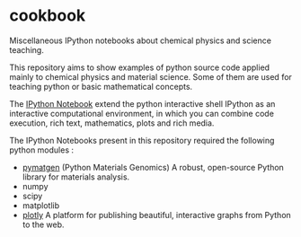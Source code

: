 # cookbook
Miscellaneous IPython notebooks about chemical physics and science teaching.

This repository aims to show examples of python source code applied mainly to chemical physics and material science.
Some of them are used for teaching python or basic mathematical concepts.

The [IPython Notebook](http://ipython.org/notebook.html) extend the python interactive shell IPython as an interactive computational environment, in which you can combine code execution, rich text, mathematics, plots and rich media.

The IPython Notebooks present in this repository required the following python modules :

* [pymatgen](http://pymatgen.org/) (Python Materials Genomics) A robust, open-source Python library for materials analysis.
* numpy
* scipy
* matplotlib
* [plotly](https://plot.ly/) A platform for publishing beautiful, interactive graphs from Python to the web.

